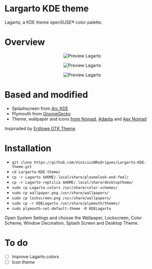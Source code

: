 # Largarto KDE theme
Lagarto, a KDE theme openSUSE® color palette. 

# Overview
<p align="center">
  <img src="https://s10.postimg.org/dvqid79sp/splash.png" alt="Preview Lagarto"/>
</p>

<p align="center">
  <img src="https://s10.postimg.org/6j8pbs9i1/Sem_t_tulo.png" alt="Preview Lagarto"/>
</p>

<p align="center">
  <img src="https://s10.postimg.org/s5npsuxsp/Sem_t_tulo1.png" alt="Preview Lagarto"/>
</p>

# Based and modified
- Splashscreen from [Arc KDE](https://github.com/PapirusDevelopmentTeam/arc-kde)
- Plymouth from [GnomeGecko](https://plus.google.com/u/0/111682190684743279128/posts/6UjfioLwYeh?cfem=1)
- Theme, wallpaper and icons [from Nomad](https://github.com/nomad-desktop/nomad-plasma-look-and-feel), [Adapta](https://github.com/adapta-project) and [Aex Nomad](https://github.com/Madkita/Plasma-Themes/tree/master/Aex%20Nomad)

Inspiraded by [Erdlowe GTK Theme](https://github.com/DarthWound/erdlowe-gtk-theme).

# Installation

- ```git clone https://github.com/ViniciusBRodrigues/Largarto-KDE-theme.git```
- ```cd Largarto-KDE-theme/```
- ```cp -r Lagarto $HOME/.local/share/plasmalook-and-feel/```
- ```cp -r Lagarto-reptilia $HOME/.local/share/desktoptheme/```
- ```sudo cp Lagarto.colors /usr/share/color-schemes/```
- ```sudo cp wallpaper.png /usr/share/wallpapers/```
- ```sudo cp lockscreen.png /usr/share/wallpapers/```
- ```sudo cp -r KDELagarto /usr/share/plymouth/themes/```
- ```sudo plymouth-set-default-theme -R KDELagarto```

Open System Setings and choose the Wallpaper, Lockscreen, Color Scheme, Window Decoration, Splash Screen and Desktop Theme.

# To do

- [ ] Improve Lagarto.colors
- [ ] Icon theme
